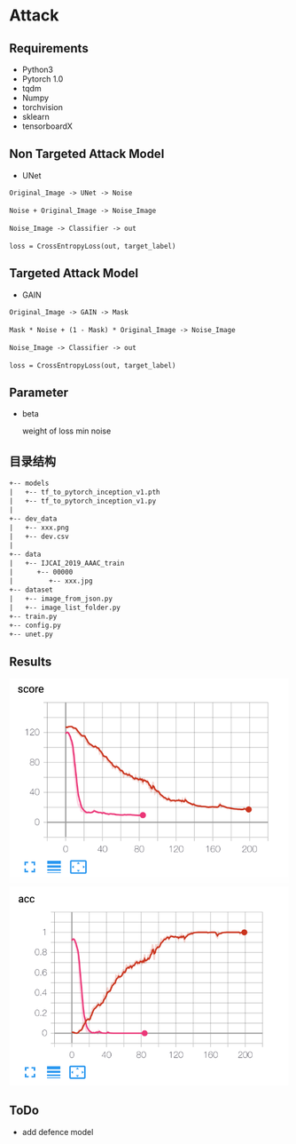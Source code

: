 # Attack

## Requirements

- Python3
- Pytorch 1.0
- tqdm
- Numpy
- torchvision
- sklearn
- tensorboardX

## Non Targeted Attack Model

- UNet
  
```
Original_Image -> UNet -> Noise
  
Noise + Original_Image -> Noise_Image  
  
Noise_Image -> Classifier -> out  
  
loss = CrossEntropyLoss(out, target_label)  
```
 
## Targeted Attack Model  

- GAIN  
```
Original_Image -> GAIN -> Mask  

Mask * Noise + (1 - Mask) * Original_Image -> Noise_Image

Noise_Image -> Classifier -> out  
  
loss = CrossEntropyLoss(out, target_label)  
```

## Parameter

- beta   

  weight of loss min noise

## 目录结构
```
+-- models  
|   +-- tf_to_pytorch_inception_v1.pth  
|   +-- tf_to_pytorch_inception_v1.py  
|  
+-- dev_data  
|   +-- xxx.png  
|   +-- dev.csv  
|  
+-- data  
|   +-- IJCAI_2019_AAAC_train  
|      +-- 00000  
|         +-- xxx.jpg  
+-- dataset  
|   +-- image_from_json.py  
|   +-- image_list_folder.py  
+-- train.py  
+-- config.py  
+-- unet.py  
```
## Results

![](pics/score.png)  
![](pics/acc.png)  

## ToDo  

- add defence model  